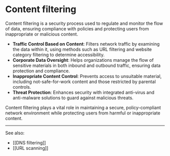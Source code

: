 
# Content filtering

Content filtering is a security process used to regulate and monitor the flow of data, ensuring compliance with policies and protecting users from inappropriate or malicious content.

- **Traffic Control Based on Content**: Filters network traffic by examining the data within it, using methods such as URL filtering and website category filtering to determine accessibility.
- **Corporate Data Oversight**: Helps organizations manage the flow of sensitive materials in both inbound and outbound traffic, ensuring data protection and compliance.
- **Inappropriate Content Control**: Prevents access to unsuitable material, including not-safe-for-work content and those restricted by parental controls.
- **Threat Protection**: Enhances security with integrated anti-virus and anti-malware solutions to guard against malicious threats.

Content filtering plays a vital role in maintaining a secure, policy-compliant network environment while protecting users from harmful or inappropriate content.

---

See also:

- [[DNS filtering]]
- [[URL scanning]]